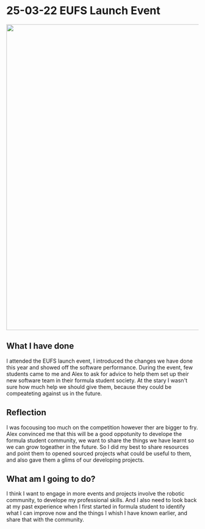 # 25-03-22 EUFS Launch Event
<img src="../evidence/launch_event.JPG" width="800" style="display: block; margin: auto;">

## What I have done
I attended the EUFS launch event, I introduced the changes we have done this year and showed off the software performance. During the event, few students came to me and Alex to ask for advice to help them set up their new software team in their formula student society. At the stary I wasn't sure how much help we should give them, because they could be compeateting against us in the future.

## Reflection
I was focousing too much on the competition however ther are bigger to fry. Alex convinced me that this will be a good oppotunity to develope the formula student community, we want to share the things we have learnt so we can grow togeather in the future. So I did my best to share resources and point them to opened sourced projects what could be useful to them, and also gave them a glims of our developing projects.

## What am I going to do?
I think I want to engage in more events and projects involve the robotic community, to develope my professional skills. And I also need to look back at my past experience when I first started in formula student to identify what I can improve now and the things I whish I have known earlier, and share that with the community.